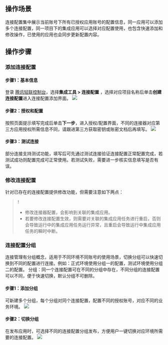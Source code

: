 ﻿## 操作场景
连接配置集中展示当前账号下所有已授权应用账号的配置信息，同一应用可以添加多个连接配置，同一项目下的集成应用可以选择对应配置使用，也包含快速添加和修改操作，已使用的应用也会同步更新配置内容。

## 操作步骤

### 添加连接配置
#### 步骤1：基本信息
登录 [腾讯轻联控制台](https://ipaas.cloud.tencent.com/connect-config)，选择**集成工具 > 连接配置** ，选择对应项目名称后单击**创建连接配置**进入连接配置添加界面。
![](https://qcloudimg.tencent-cloud.cn/raw/afc7e307cb26a23b099a98d0f4c17164.png)

#### 步骤2：授权和配置
按照页面提示填写完成后单击**下一步**，进入授权/配置界面，不同的连接器对应第三方应用授权所需信息不同，请跟进第三方获取密钥或账密文档后再填写。
![](https://qcloudimg.tencent-cloud.cn/raw/0f1a4b1dbe93d0e045513f6ab795b546.png)

#### 步骤3：测试连接
部分连接支持测试功能，填写后可先通过测试连接验证连接配置正常配置完成，若测试成功则配置完成可正常使用。若测试失败，需要进一步核实信息填写是否有误。

### 修改连接配置
针对已存在的连接配置提供修改功能，但需要注意如下两点：
>!
>- 修改连接器配置，会影响到关联的集成应用。
>- 若要修改连接配置生效，则需要对关联的集成应用任务进行重启，否则会导致运行中的集成应用任务运行异常，且重启会导致运行中集成应用任务的瞬时中断。
>

### 连接配置分组
连接管理有分组概念，适用于不同环境不同账号的使用场景，切换分组可以快速切换到不同的配置进行连接。例如：正式环境使用分组一的配置，测试环境使用分组二的配置。
分组：同一个连接配置可在不同的分组中存在，不同分组的连接配置可以不同，便于快速切换，默认分组不可删除。  

#### 步骤1：添加分组
可新建多个分组，每个分组对同个连接配置，配置不同的授权账号，对应不同的业务环境。
![](https://qcloudimg.tencent-cloud.cn/raw/8c9e21fa48e8d117cb952703b0c0fdb6.png)

#### 步骤2：切换分组
在发布应用时，可选择不同的连接配置分组发布，方便用户一键切换对应环境所需要的连接配置。
![](https://qcloudimg.tencent-cloud.cn/raw/8ad590cac8b7dd1b32e60358d6ec795c.png)
